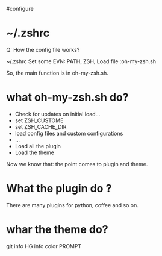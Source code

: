 #configure

# ~/.zshrc
Q: How the config file works?

~/.zshrc  Set some EVN: PATH, ZSH, 
		  Load	file :oh-my-zsh.sh

So, the main function is in oh-my-zsh.sh. 

# what oh-my-zsh.sh do?

* Check for updates on initial load...
* set ZSH_CUSTOME
* set ZSH_CACHE_DIR
* load config files and custom configurations
* ...
* Load all the plugin
* Load the theme

Now we know that: the point comes to plugin and theme.

# What the plugin do ?
There are many plugins for python, coffee and so on.

# whar the theme do?

git info
HG info
color
PROMPT

